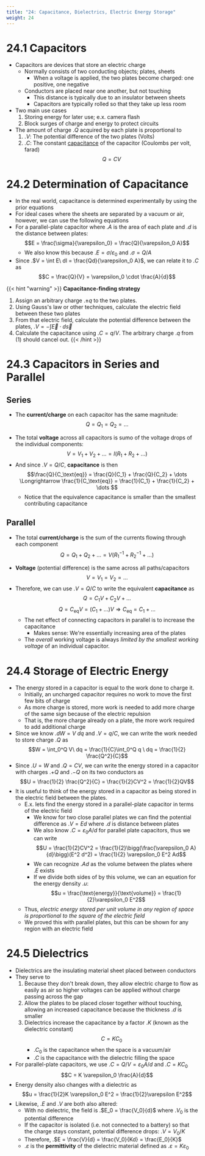 ```yaml
---
title: "24: Capacitance, Dielectrics, Electric Energy Storage"
weight: 24
---
```


# 24.1 Capacitors

- Capacitors are devices that store an electric charge
    - Normally consists of two conducting objects; plates, sheets
        - When a voltage is applied, the two plates become charged: one positive, one negative
    - Conductors are placed near one another, but not touching
        - This distance is typically due to an insulator between sheets
        - Capacitors are typically rolled so that they take up less room
- Two main use cases
    1. Storing energy for later use; e.x. camera flash
    2. Block surges of charge and energy to protect circuits
- The amount of charge .$Q$ acquired by each plate is proportional to 
    1. .$V$: The potential difference of the two plates (Volts) 
    2. .$C$: The constant [capacitance](https://en.wikipedia.org/wiki/Capacitance) of the capacitor (Coulombs per volt, farad)
$$Q = CV$$

# 24.2 Determination of Capacitance

- In the real world, capacitance is determined experimentally by using the prior equations
- For ideal cases where the sheets are separated by a vacuum or air, however, we can use the following equations 
- For a parallel-plate capacitor where .$A$ is the area of each plate and .$d$ is the distance between plates:
    $$E = \frac{\sigma}{\varepsilon_0} = \frac{Q}{\varepsilon_0 A}$$
    - We also know this because .$E = \sigma / \varepsilon_0$ and .$\sigma = Q/A$
- Since .$V = \int E\ dl = \frac{Qd}{\varepsilon_0 A}$, we can relate it to .$C$ as
$$C = \frac{Q}{V} = \varepsilon_0 \cdot \frac{A}{d}$$

{{< hint "warning" >}}<!-- mathjax fix -->
**Capacitance-finding strategy**
1. Assign an arbitrary charge .$\pm q$ to the two plates.
2. Using Gauss's law or other techniques, calculate the electric field between these two plates
3. From that electric field, calculate the potential difference between the plates, .$V = -\int \vec E \cdot d \vec s$
4. Calculate the capacitance using .$C = q/V$. The arbitrary charge .$q$ from (1) should cancel out.
{{< /hint >}}


# 24.3 Capacitors in Series and Parallel


## Series

- The **current/charge** on each capacitor has the same magnitude:
$$Q = Q_1 = Q_2 = \dots$$
<!-- - The **resistance** is equal to the sum of each component:
$$R_\text{Total} = R_1 + R_2 + \dots$$ -->
- The total **voltage** across all capacitors is sumo of the voltage drops of the individual components:
$$V = V_1 + V_2 + \dots = I(R_1 + R_2 + \dots)$$
- And since .$V = Q/C$, **capacitance** is then
    $$\frac{Q}{C_\text{eq}} = \frac{Q}{C_1} + \frac{Q}{C_2} + \dots \Longrightarrow \frac{1}{C_\text{eq}} = \frac{1}{C_1} + \frac{1}{C_2} + \dots $$
    - Notice that the equivalence capacitance is smaller than the smallest contributing capacitance
## Parallel

- The total **current/charge** is the sum of the currents flowing through each component
$$Q = Q_1 + Q_2 + \dots = V (R^{-1}_1 + R^{-1}_2 + \dots)$$
<!-- - **Resistance** is equal to the sum of the reciprocals of each component
$$ \frac{1}{R_\text{Total}} = \frac{1}{R_1} + \frac{1}{R_2} + \dots$$ -->
- **Voltage** (potential difference) is the same across all paths/capacitors
$$V = V_1 = V_2 = \dots$$
- Therefore, we can use .$V = Q/C$ to write the equivalent **capacitance** as
    $$Q = C_1 V + C_2 V + \dots$$
    $$Q = C_\text{eq} V = (C_1 + \dots)V \Longrightarrow C_\text{eq} = C_1 + \dots$$
    - The net effect of connecting capacitors in parallel is to increase the capacitance
        - Makes sense: We're essentially increasing area of the plates
    - The _overall_ working voltage is always _limited by the smallest working voltage_ of an individual capacitor.


# 24.4 Storage of Electric Energy

- The energy stored in a capacitor is equal to the work done to charge it.
    - Initially, an uncharged capacitor requires no work to move the first few bits of charge 
    - As more charge is stored, more work is needed to add more charge of the same sign because of the electric repulsion 
    - That is, the more charge already on a plate, the more work required to add additional charge
- Since we know .$dW = V\ dq$ and .$V = q/C$, we can write the work needed to store charge .$Q$ as
$$W = \int_0^Q V\ dq = \frac{1}{C}\int_0^Q q \ dq = \frac{1}{2} \frac{Q^2}{C}$$
- Since .$U = W$ and .$Q = CV$, we can write the energy stored in a capacitor with charges .$+Q$ and .$-Q$ on its two conductors as
$$U = \frac{1}{2} \frac{Q^2}{C} = \frac{1}{2}CV^2 = \frac{1}{2}QV$$
- It is useful to think of the energy stored in a capacitor as being stored in the electric field between the plates. 
    - E.x. lets find the energy stored in a parallel-plate capacitor in terms of the electric field
        - We know for two close parallel plates we can find the potential difference as .$V = Ed$ where .$d$ is distance between plates
        - We also know .$C = \varepsilon_0 A/d$ for parallel plate capacitors, thus we can write
        $$U = \frac{1}{2}CV^2 = \frac{1}{2}\bigg(\frac{\varepsilon_0 A}{d}\bigg)(E^2 d^2) = \frac{1}{2} \varepsilon_0 E^2 Ad$$
        - We can recognize .$Ad$ as the volume between the plates where .$E$ exists
        - If we divide both sides of by this volume, we can an equation for the energy density .$u$:
        $$u = \frac{\text{energy}}{\text{volume}} = \frac{1}{2}\varepsilon_0 E^2$$
    - Thus, _electric energy stored per unit volume in any region of space is proportional to the square of the electric field_
    - We proved this with parallel plates, but this can be shown for any region with an electric field

# 24.5 Dielectrics

- Dielectrics are the insulating material sheet placed between conductors
- They serve to 
    1. Because they don't break down, they allow electric charge to flow as easily as air so higher voltages can be applied without charge passing across the gap
    2. Allow the plates to be placed closer together without touching, allowing an increased capacitance because the thickness .$d$ is smaller
    3. Dielectrics increase the capacitance by a factor .$K$ (known as the dielectric constant)
        $$C = KC_0$$
        - .$C_0$ is the capacitance when the space is a vacuum/air
        - .$C$ is the capacitance with the dielectric filling the space
- For parallel-plate capacitors, we use .$C = Q/V = \varepsilon_0 A/d$ and .$C = KC_0$ 
$$C = K \varepsilon_0 \frac{A}{d}$$
- Energy density also changes with a dielectric as
$$u = \frac{1}{2}K \varepsilon_0 E^2 = \frac{1}{2}\varepsilon E^2$$
- Likewise, .$E$ and .$V$ are both also altered:
    - With no dielectric, the field is .$E_0 = \frac{V_0}{d}$ where .$V_0$ is the potential difference 
    - If the capacitor is isolated (i.e. not connected to a battery) so that the charge stays constant, potential difference drops: .$V = V_0/K$
    - Therefore, .$E = \frac{V}{d} = \frac{V_0}{Kd} = \frac{E_0}{K}$
    - .$\varepsilon$ is the **permittivity** of the dielectric material defined as .$\varepsilon = K \varepsilon_0$

